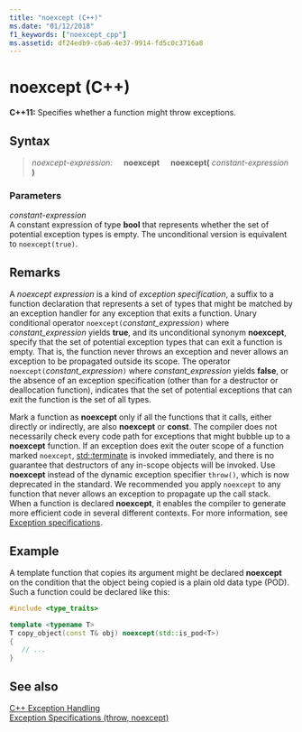 ```yaml
---
title: "noexcept (C++)"
ms.date: "01/12/2018"
f1_keywords: ["noexcept_cpp"]
ms.assetid: df24edb9-c6a6-4e37-9914-fd5c0c3716a8
---
```

# noexcept (C++)

**C++11:** Specifies whether a function might throw exceptions.

## Syntax

> *noexcept-expression*:
> &nbsp;&nbsp;&nbsp;&nbsp;**noexcept**
> &nbsp;&nbsp;&nbsp;&nbsp;**noexcept(** *constant-expression* **)**

### Parameters

*constant-expression*<br/>
A constant expression of type **bool** that represents whether the set of potential exception types is empty. The unconditional version is equivalent to `noexcept(true)`.

## Remarks

A *noexcept expression* is a kind of *exception specification*, a suffix to a function declaration that represents a set of types that might be matched by an exception handler for any exception that exits a function. Unary conditional operator `noexcept(`*constant_expression*`)` where *constant_expression* yields **true**, and its unconditional synonym **noexcept**, specify that the set of potential exception types that can exit a function is empty. That is, the function never throws an exception and never allows an exception to be propagated outside its scope. The operator `noexcept(`*constant_expression*`)` where *constant_expression* yields **false**, or the absence of an exception specification (other than for a destructor or deallocation function), indicates that the set of potential exceptions that can exit the function is the set of all types.

Mark a function as **noexcept** only if all the functions that it calls, either directly or indirectly, are also **noexcept** or **const**. The compiler does not necessarily check every code path for exceptions that might bubble up to a **noexcept** function. If an exception does exit the outer scope of a function marked `noexcept`, [std::terminate](../standard-library/exception-functions.md#terminate) is invoked immediately, and there is no guarantee that destructors of any in-scope objects will be invoked. Use **noexcept** instead of the dynamic exception specifier `throw()`, which is now deprecated in the standard. We recommended you apply `noexcept` to any function that never allows an exception to propagate up the call stack. When a function is declared **noexcept**, it enables the compiler to generate more efficient code in several different contexts. For more information, see [Exception specifications](exception-specifications-throw-cpp.md).

## Example

A template function that copies its argument might be declared **noexcept** on the condition that the object being copied is a plain old data type (POD). Such a function could be declared like this:

```cpp
#include <type_traits>

template <typename T>
T copy_object(const T& obj) noexcept(std::is_pod<T>)
{
   // ...
}
```

## See also

[C++ Exception Handling](cpp-exception-handling.md)<br/>
[Exception Specifications (throw, noexcept)](exception-specifications-throw-cpp.md)